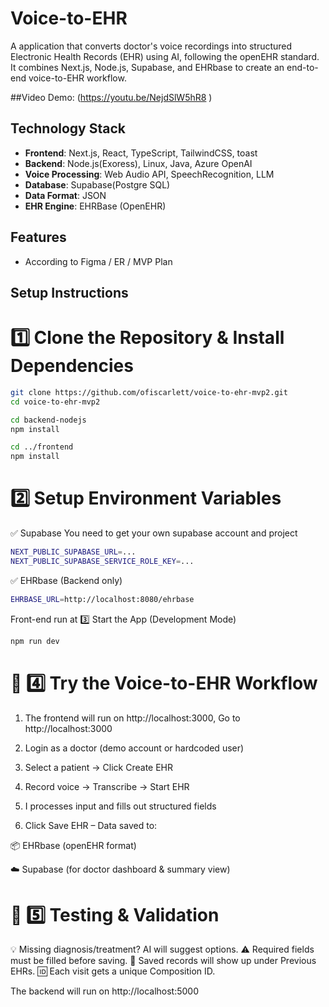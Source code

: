 # Voice-to-EHR

A application that converts doctor's voice recordings into structured Electronic Health Records (EHR) using AI, following the openEHR standard.
It combines Next.js, Node.js, Supabase, and EHRbase to create an end-to-end voice-to-EHR workflow.

##Video Demo: (https://youtu.be/NejdSlW5hR8 )

## Technology Stack

- **Frontend**: Next.js, React, TypeScript, TailwindCSS, toast
- **Backend**: Node.js(Exoress), Linux, Java, Azure OpenAI
- **Voice Processing**: Web Audio API, SpeechRecognition, LLM
- **Database**: Supabase(Postgre SQL) 
- **Data Format**: JSON
- **EHR Engine**: EHRBase (OpenEHR)

## Features

- According to Figma / ER / MVP Plan

## Setup Instructions
# 1️⃣ Clone the Repository & Install Dependencies
```bash
git clone https://github.com/ofiscarlett/voice-to-ehr-mvp2.git
cd voice-to-ehr-mvp2

cd backend-nodejs
npm install

cd ../frontend
npm install
```
# 2️⃣ Setup Environment Variables
✅ Supabase
You need to get your own supabase account and project
```bash
NEXT_PUBLIC_SUPABASE_URL=...
NEXT_PUBLIC_SUPABASE_SERVICE_ROLE_KEY=...

```
✅ EHRbase (Backend only)
```bash
EHRBASE_URL=http://localhost:8080/ehrbase
```
Front-end run at 
3️⃣ Start the App (Development Mode)
```bash
npm run dev
```
# 🎤 4️⃣ Try the Voice-to-EHR Workflow

1. The frontend will run on http://localhost:3000, Go to http://localhost:3000

2. Login as a doctor (demo account or hardcoded user)

3. Select a patient → Click Create EHR

4. Record voice → Transcribe → Start EHR

5. I processes input and fills out structured fields

6. Click Save EHR – Data saved to:

📦 EHRbase (openEHR format)

☁️ Supabase (for doctor dashboard & summary view)

# 🧪 5️⃣ Testing & Validation
💡 Missing diagnosis/treatment? AI will suggest options.
⚠️ Required fields must be filled before saving.
🔄 Saved records will show up under Previous EHRs.
🆔 Each visit gets a unique Composition ID.


The backend will run on http://localhost:5000
